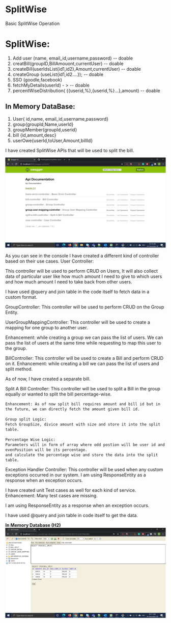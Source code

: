 # SplitWise
Basic SplitWise Operation 

SplitWise:
=======================
1) Add user (name, email_id,username,password)  -- doable 
2) creatBill(groupID,BillAmouont,currentUser)   -- doable 
3) createBill(userIdsList{id1,id2},Amount,currentUser)  -- doable 
4) createGroup (useList{id1,id2....});  -- doable 
5) SSO (goodle,facebook)
6) fetchMyDetails(userId) - >  -- doable 
7) percentWiseDistribution( {{userid,%},{userid,%}...},amount)  -- doable 

 
In Memory DataBase: 
------------------
1) User{ id,name, email_id,username,password}
2) group{groupId,Name,userId}
3) groupMember(groupId,userid}
4) bill {id,amount,desc}
5) userOwe{userId,toUser,Amount,billId}


I have created SplitWise APIs that will be used to split the bill.

<img src="Swagger.JPG"/>

As you can see in the console I have created a different kind of controller based on their use cases.
User Controller:

This controller will be used to perform CRUD on Users, It will also collect data of particular user like how much amount I need to give to which users and how much amount I need to take back from other users.

I have used @query and join table in the code itself to fetch data in a custom format.

GroupController:
This controller will be used to perform CRUD on the Group Entity.

UserGroupMappingController:
This controller will be used to create a mapping for one group to another user. 

  Enhancement: while creating a group we can pass the list of users.
               We can pass the list of users at the same time while requesting to map this user to the group.
               
BillController:
  This controller will be used to create a Bill and perform CRUD on it.
  Enhancement: while creating a bill we can pass the list of users and split method.
               
  As of now, I have created a separate bill.
  
Split A Bill Controller:
   This controller will be used to split a Bill in the group equally or wanted to split the bill percentage-wise. 
    
    Enhancement: As of now split bill requires amount and bill id but in the future, we can directly fetch the amount given bill id.
    
    Group split Logic:
    Fetch GroupSize, divice amount with size and store it into the split table.
    
    Percentage Wise Logic:
    Parameters will in form of array where odd postion will be user id and evenPosition will be its percentage.
    and calculate the percentage wise and store the data into the split table.
   
Exception Handler Controller:
  This controller will be used when any custom exceptions occurred in our system.
  I am using ResponseEntity as a response when an exception occurs.
  
I have created unit Test cases as well for each kind of service. 
  Enhancement: Many test cases are missing.

I am using ResponseEntity as a response when an exception occurs.

I have used @query and join table in code itself to get the data.

<b>In Memory Database (H2)</b>
<img src="H2ConsoleSnap.JPG"/>

